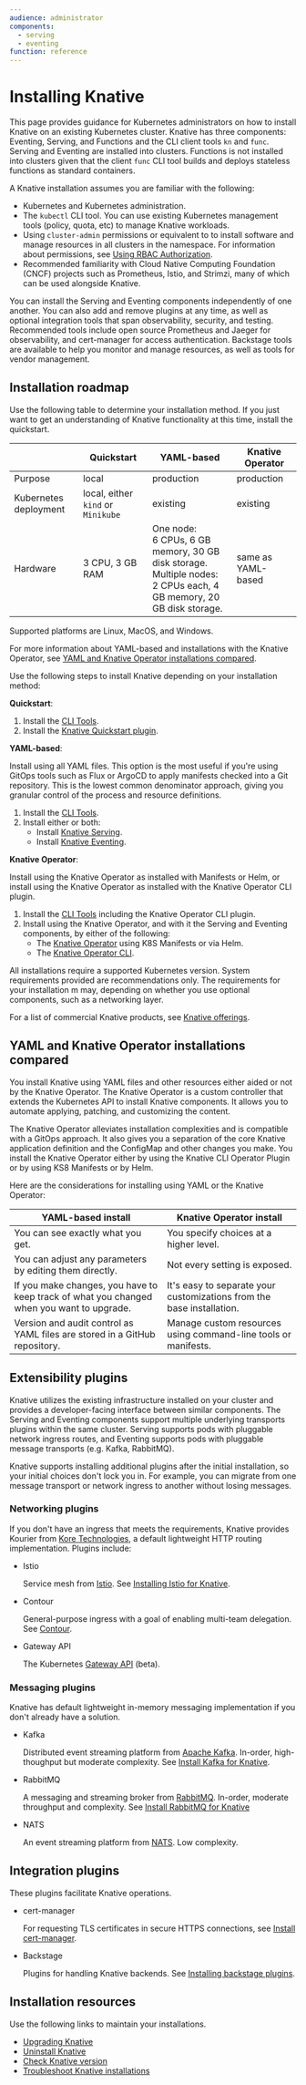 ```yaml
---
audience: administrator
components:
  - serving
  - eventing
function: reference
---
```


# Installing Knative

This page provides guidance for Kubernetes administrators on how to install Knative on an existing Kubernetes cluster. Knative has three components: Eventing, Serving, and Functions and the CLI client tools `kn` and `func`. Serving and Eventing are installed into clusters. Functions is not installed into clusters given that the client `func` CLI tool builds and deploys stateless functions as standard containers.

A Knative installation assumes you are familiar with the following:

- Kubernetes and Kubernetes administration.
- The `kubectl` CLI tool. You can use existing Kubernetes management tools (policy, quota, etc) to manage Knative workloads.
- Using `cluster-admin` permissions or equivalent to to install software and manage resources in all clusters in the namespace. For information about permissions, see [Using RBAC Authorization](https://kubernetes.io/docs/reference/access-authn-authz/rbac/AC).
- Recommended familiarity with Cloud Native Computing Foundation (CNCF) projects such as Prometheus, Istio, and Strimzi, many of which can be used alongside Knative.

You can install the Serving and Eventing components independently of one another. You can also add and remove plugins at any time, as well as optional integration tools that span observability, security, and testing. Recommended tools include open source Prometheus and Jaeger for observability, and cert-manager for access authentication. Backstage tools are available to help you monitor and manage resources, as well as tools for vendor management.

## Installation roadmap

Use the following table to determine your installation method. If you just want to get an understanding of Knative functionality at this time, install the quickstart.

|  | Quickstart | YAML-based | Knative Operator |
| --- | --- | --- | --- |
| Purpose  | local   | production     | production  |
| Kubernetes deployment | local, either `kind` or `Minikube` | existing  | existing  |
| Hardware | 3 CPU, 3 GB RAM | One node:<br>6 CPUs, 6 GB memory, 30 GB disk storage.<br>Multiple nodes:<br>2 CPUs each, 4 GB memory, 20 GB disk storage.   | same as YAML-based |

Supported platforms are Linux, MacOS, and Windows.

For more information about YAML-based and installations with the Knative Operator, see [YAML and Knative Operator installations compared](#yaml-and-knative-operator-installations-compared).

Use the following steps to install Knative depending on your installation method:

**Quickstart**:

  1. Install the [CLI Tools](../client/install-kn.md).
  1. Install the [Knative Quickstart plugin](../getting-started/quickstart-install.md).

**YAML-based**:

Install using all YAML files. This option is the most useful if you're using GitOps tools such as Flux or ArgoCD to apply manifests checked into a Git repository. This is the lowest common denominator approach, giving you granular control of the process and resource definitions.

  1. Install the [CLI Tools](../client/install-kn.md).
  1. Install either or both:
       - Install [Knative Serving](../install/yaml-install/serving/install-serving-with-yaml.md).
       - Install [Knative Eventing](../install/yaml-install/eventing/install-eventing-with-yaml.md).

**Knative Operator**:

Install using the Knative Operator as installed with Manifests or Helm, or install using the Knative Operator as installed with the Knative Operator CLI plugin.

  1. Install the [CLI Tools](../client/install-kn.md) including the Knative Operator CLI plugin.
  1. Install using the Knative Operator, and with it the Serving and Eventing components, by either of the following:
       - The [Knative Operator](../install/operator/knative-with-operators.md) using K8S Manifests or via Helm.
       - The [Knative Operator CLI](../install/operator/knative-with-operator-cli.md).

All installations require a supported Kubernetes version. System requirements provided are recommendations only. The requirements for your installation m may, depending on whether you use optional components, such as a networking layer.

For a list of commercial Knative products, see [Knative offerings](../install/knative-offerings.md).

## YAML and Knative Operator installations compared

You install Knative using YAML files and other resources either aided or not by the Knative Operator. The Knative Operator is a custom controller that extends the Kubernetes API to install Knative components. It allows you to automate applying, patching, and customizing the content. 

The Knative Operator alleviates installation complexities and is compatible with a GitOps approach. It also gives you a separation of the core Knative application definition and the ConfigMap and other changes you make. You install the Knative Operator either by using the Knative CLI Operator Plugin or by using KS8 Manifests or by Helm.

Here are the considerations for installing using YAML or the Knative Operator:

| YAML-based install | Knative Operator install|
| --- | --- |
| You can see exactly what you get. | You specify choices at a higher level. |
| You can adjust any parameters by editing them directly. | Not every setting is exposed. |
| If you make changes, you have to keep track of what you changed when you want to upgrade. | It's easy to separate your customizations from the base installation. |
| Version and audit control as YAML files are stored in a GitHub repository.| Manage custom resources using command-line tools or manifests. |

## Extensibility plugins

Knative utilizes the existing infrastructure installed on your cluster and provides a developer-facing interface between similar components. The Serving and Eventing components support multiple underlying transports plugins within the same cluster. Serving supports pods with pluggable network ingress routes, and Eventing supports pods with pluggable message transports (e.g. Kafka, RabbitMQ).

Knative supports installing additional plugins after the initial installation, so your initial choices don't lock you in. For example, you can migrate from one message transport or network ingress to another without losing messages.

### Networking plugins

If you don't have an ingress that meets the requirements, Knative provides Kourier from [Kore Technologies](https://github.com/knative-extensions/net-kourier), a default lightweight HTTP routing implementation. Plugins include:

- Istio

    Service mesh from [Istio](https://istio.io). See [Installing Istio for Knative](../install/installing-istio.md).

- Contour

    General-purpose ingress with a goal of enabling multi-team delegation. See [Contour](https://projectcontour.io/).

- Gateway API

    The Kubernetes [Gateway API](https://kubernetes.io/docs/concepts/services-networking/gateway/) (beta).

### Messaging plugins

Knative has default lightweight in-memory messaging implementation if you don't already have a solution.

- Kafka

    Distributed event streaming platform from [Apache Kafka](https://kafka.apache.org). In-order, high-thoughput but moderate complexity. See [Install Kafka for Knative](../install/eventing/kafka-install.md).

- RabbitMQ

    A messaging and streaming broker from [RabbitMQ](https://www.rabbitmq.com). In-order, moderate throughput and complexity. See [Install RabbitMQ for Knative](../install/eventing/rabbitmq-install.md)

- NATS

    An event streaming platform from [NATS](https://nats.io). Low complexity.

## Integration plugins

These plugins facilitate Knative operations.

- cert-manager

    For requesting TLS certificates in secure HTTPS connections, see [Install cert-manager](../install/installing-cert-manager.md).

- Backstage

    Plugins for handling Knative backends. See [Installing backstage plugins](../install/installing-backstage-plugins.md).

## Installation resources

Use the following links to maintain your installations.

- [Upgrading Knative](../install/upgrade/README.md)
- [Uninstall Knative](../install/uninstall.md)
- [Check Knative version](../install/upgrade/check-install-version.md)
- [Troubleshoot Knative installations](../install/troubleshooting.md)
